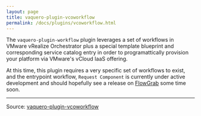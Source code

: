 ```yaml
---
layout: page
title: vaquero-plugin-vcoworkflow
permalink: /docs/plugins/vcoworkflow.html
---
```


The `vaquero-plugin-workflow` plugin leverages a set of workflows in VMware vRealize Orchestrator plus a special template blueprint and corresponding service catalog entry in order to programattically provision your platform via VMware's vCloud IaaS offering.

At this time, this plugin requires a very specific set of workflows to exist, and the entrypoint workflow, `Request Component` is currently under active development and should hopefully see a release on [FlowGrab](https://flowgrab.com) some time soon.

---

Source: [vaquero-plugin-vcoworkflow](https://github.com/vaquero-io/vaquero-plugin-vcoworkflow)
